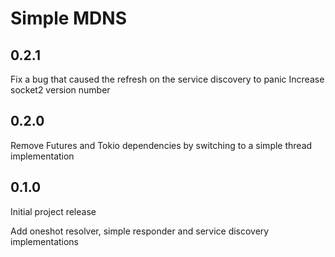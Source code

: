 # Simple MDNS

## 0.2.1

Fix a bug that caused the refresh on the service discovery to panic
Increase socket2 version number

## 0.2.0

Remove Futures and Tokio dependencies by switching to a simple thread implementation

## 0.1.0

Initial project release

Add oneshot resolver, simple responder and service discovery implementations
